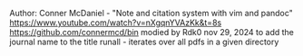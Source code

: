 Author: Conner McDaniel - "Note and citation system with vim and pandoc" https://www.youtube.com/watch?v=nXgqnYVAzKk&t=8s
https://github.com/connermcd/bin
modied by Rdk0 nov 29, 2024 to add the journal name to the title
runall - iterates over all pdfs in a given directory
